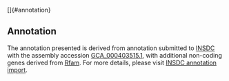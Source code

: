 []{#annotation}

Annotation
----------

The annotation presented is derived from annotation submitted to
[INSDC](http://www.insdc.org) with the assembly accession
[GCA\_000403515.1](http://www.ebi.ac.uk/ena/data/view/GCA_000403515.1),
with additional non-coding genes derived from
[Rfam](http://rfam.xfam.org/). For more details, please visit [INSDC
annotation
import](http://ensemblgenomes.org/info/data/insdc_annotation).

